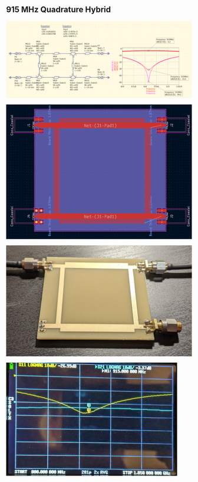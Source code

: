 ## 915 MHz Quadrature Hybrid

![sim](sim.png)

![kicad](kicad.png)

![pcb](pcb.jpg)

![meas](meas.jpg)


